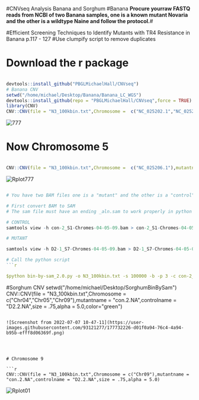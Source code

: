 #CNVseq Analysis Banana and Sorghum
#Banana
**Procure yourraw FASTQ reads from NCBI of two Banana samples, one is a known mutant Novaria and the other is a wildtype Naine and follow the protocol.**# 

#Efficient Screening Techniques to Identify Mutants with TR4 Resistance in Banana
p.117 - 127
#Use clumpify script to remove duplicates


# Download the r package

```r

devtools::install_github("PBGLMichaelHall/CNVseq")
# Banana CNV
setwd("/home/michael/Desktop/Banana/Banana_LC_WGS")
devtools::install_github(repo = "PBGLMichaelHall/CNVseq",force = TRUE)
library(CNV)
CNV::CNV(file = "N3_100kbin.txt",Chromosome =  c("NC_025202.1","NC_025203.1","NC_025203.1","NC_025204.1","NC_025205.1","NC_025206.1","NC_025207.1","NC_025208.1","NC_025209.1","NC_025210.1","NC_025211.1","NC_025212.1"),mutantname = "Novaria.Naine",controlname = "Naine.Naine",size = .75,alpha = .25,color="green")


```
![777](https://user-images.githubusercontent.com/93121277/177731532-046119d9-b802-4fa1-af91-a88e4eff7022.png)


# Now Chromosome 5

```r 

CNV::CNV(file = "N3_100kbin.txt",Chromosome =  c("NC_025206.1"),mutantname = "Novaria.Naine",controlname = "Naine.Naine",size = .75,alpha = .25,color="green")

```


![Rplot777](https://user-images.githubusercontent.com/93121277/177731971-698c6ff6-bce9-4442-8d12-310344da5d37.png)



```r

# You have two BAM files one is a "mutant" and the other is a "control"

# First convert BAM to SAM
# The sam file must have an ending _aln.sam to work properly in python script

# CONTROL
samtools view -h con-2_S1-Chromes-04-05-09.bam > con-2_S1-Chromes-04-05-09_aln.sam

# MUTANT

samtools view -h D2-1_S7-Chromes-04-05-09.bam > D2-1_S7-Chromes-04-05-09_aln.sam

# Call the python script
```r

$python bin-by-sam_2.0.py -o N3_100kbin.txt -s 100000 -b -p 3 -c con-2_S1-Chromes-04-05-09_aln.sam

```
#Sorghum CNV
setwd("/home/michael/Desktop/SorghumBinBySam")
CNV::CNV(file = "N3_100kbin.txt",Chromosome = c("Chr04","Chr05","Chr09"),mutantname = "con.2.NA",controlname = "D2.2.NA",size = .75,alpha = 5.0,color="green")



```

![Screenshot from 2022-07-07 10-47-11](https://user-images.githubusercontent.com/93121277/177732226-d01f0a94-76c4-4a94-b95b-efff8d06369f.png)




# Chromosome 9

```r
CNV::CNV(file = "N3_100kbin.txt",Chromosome = c("Chr09"),mutantname = "con.2.NA",controlname = "D2.2.NA",size = .75,alpha = 5.0)

```


![Rplot01](https://user-images.githubusercontent.com/93121277/177732470-bb9f650a-7595-428d-95b8-34f300c561a2.png)





